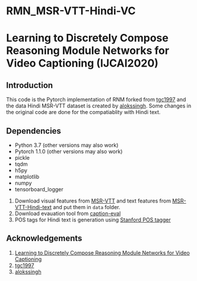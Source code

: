 # RMN_MSR-VTT-Hindi-VC

# Learning to Discretely Compose Reasoning Module Networks for Video Captioning (IJCAI2020)
## Introduction
This code is the Pytorch implementation of RNM forked from [tgc1997](https://github.com/tgc1997/RMN) and the data Hindi MSR-VTT dataset is created by [alokssingh](https://github.com/alokssingh/MSR-VTT-captioning). Some changes in the original code are done for the compatiablity with Hindi text. 
## Dependencies
* Python 3.7 (other versions may also work)
* Pytorch 1.1.0 (other versions may also work)
* pickle
* tqdm
* h5py
* matplotlib
* numpy
* tensorboard_logger


1. Download visual features from [MSR-VTT](https://rec.ustc.edu.cn/share/26685ac0-ba08-11ea-866f-6fc664dfaa3b) and text features from [MSR-VTT-Hindi-text](https://drive.google.com/drive/folders/1E4a5u2sge7JVkKnEu_28DHMsBVL8w6MO?usp=sharing) and put them in `data` folder.
2. Download evauation tool from [caption-eval](https://github.com/tgc1997/RMN)
3. POS tags for Hindi text is generation using [Stanford POS tagger](https://nlp.stanford.edu/software/tagger.shtml)

## Acknowledgements
1. [Learning to Discretely Compose Reasoning Module Networks for Video Captioning](https://arxiv.org/abs/2007.09049)
2. [tgc1997]((https://github.com/tgc1997/RMN))
3. [alokssingh](https://github.com/alokssingh/MSR-VTT-captioning)
